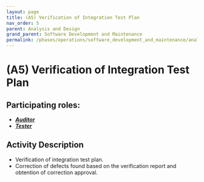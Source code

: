 ```yaml
---
layout: page
title: (A5) Verification of Integration Test Plan
nav_order: 5
parent: Analysis and Design
grand_parent: Software Development and Maintenance
permalink: /phases/operations/software_development_and_maintenance/analysis_and_design/a5/
---
```




# (A5) Verification of Integration Test Plan

## Participating roles:
* <a href="/roles/">_**Auditor**_</a>
* <a href="/roles/">_**Tester**_</a>

## Activity Description
* Verification of integration test plan.
* Correction of defects found based on the verification report and obtention of correction approval.